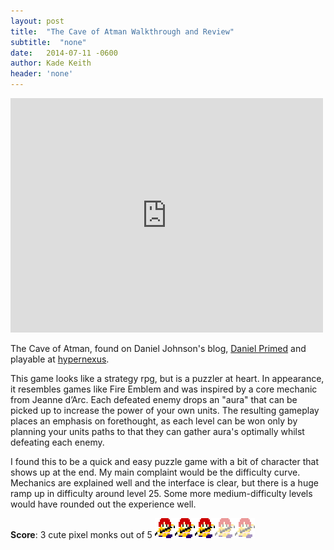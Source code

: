 ```yaml
---
layout: post
title:  "The Cave of Atman Walkthrough and Review"
subtitle:  "none"
date:   2014-07-11 -0600
author: Kade Keith
header: 'none'
---
```

<iframe class="video" width="500" height="375" src="https://www.youtube.com/embed/nwr0kVzTKZc" frameborder="0" allowfullscreen></iframe>

The Cave of Atman, found on Daniel Johnson's blog, [Daniel Primed](http://danielprimed.com/) and playable at [hypernexus]( http://hypernexus.itch.io/the-cave-of-atman).

This game looks like a strategy rpg, but is a puzzler at heart. In appearance, it resembles games like Fire Emblem and was inspired by a core mechanic from Jeanne d’Arc. Each defeated enemy drops an "aura" that can be picked up to increase the power of your own units. The resulting gameplay places an emphasis on forethought, as each level can be won only by planning your units paths to that they can gather aura's optimally whilst defeating each enemy. 

I found this to be a quick and easy puzzle game with a bit of character that shows up at the end. My main complaint would be the difficulty curve. Mechanics are explained well and the interface is clear, but there is a huge ramp up in difficulty around level 25. Some more medium-difficulty levels would have rounded out the experience well. 

<span class="game-score"> **Score**: 3 cute pixel monks out of 5 ![3 out of 5](/img/compressed/atman.png)</span>